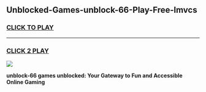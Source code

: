 
## Unblocked-Games-unblock-66-Play-Free-lmvcs
<h3>
<a href="https://premium76.site?title=unblock-66&ref=18A1">CLICK TO PLAY</a></h3>
<hr>

<h3>
<a href="https://premium76.site?title=unblock-66&ref=18A1">CLICK 2 PLAY</a>
  
</h3>

<a href="https://premium76.site?title=unblock-66&ref=18A1"><img src="https://clearcache.store/games.png"></a>


**unblock-66 games unblocked: Your Gateway to Fun and Accessible Online Gaming**
